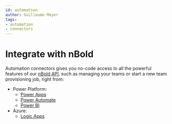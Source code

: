 ```yaml
---
id: automation
author: Guillaume Meyer
tags:
- automation
- connectors
---
```

# Integrate with nBold

Automation connectors gives you no-code access to all the powerful features of our [nBold API](/api), such as managing your teams or start a new team provisioning job, right from:
- Power Platform:
    - [Power Apps](https://powerapps.com)
    - [Power Automate](https://flow.microsoft.com)
    - [Power BI](https://powerbi.microsoft.com)
- Azure:
    - [Logic Apps](https://docs.microsoft.com/en-us/azure/logic-apps/)

